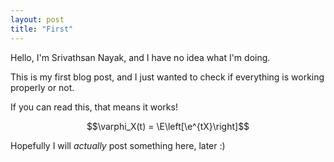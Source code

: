 ```yaml
---
layout: post
title: "First"
---
```


Hello, I'm Srivathsan Nayak, and I have no idea what I'm doing.

This is my first blog post, and I just wanted to check if everything is working properly or not.

If you can read this, that means it works!

$$\varphi_X(t) = \E\left[\e^{tX}\right]$$

Hopefully I will *actually* post something here, later :)
